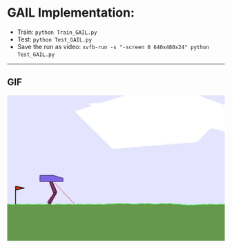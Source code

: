 # GAIL Implementation:

- Train: ```python Train_GAIL.py```
- Test: ``` python Test_GAIL.py ```
- Save the run as video: ```xvfb-run -s "-screen 0 640x480x24" python Test_GAIL.py ```
__________________________________________________________________________________________________________

## GIF


![](https://github.com/SaminYeasar/Reinforcement-Learning-Algorithms/blob/master/GAIL/GAIL_deterministic_PolicyNN/BipedalWalker-v2/BipedalWalker_v2.gif)
